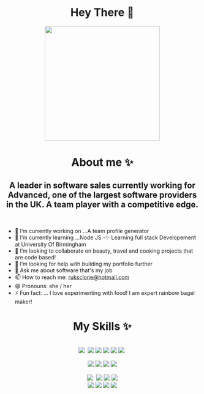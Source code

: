 <div id="header" align="center">
<h1> Hey There 🤚 </h1>
</div>
<div id="header" align="center">
 <img src="https://media.giphy.com/media/4XXo8A7CIW1lZGgdhm/giphy.gif" width="300"/>
</div>

<div id="header" align="center">
<h1> About me ✨ </h1>
</div>

<div id="header" align="center">
<h2>A leader in software sales currently working for Advanced, one of the largest software providers in the UK. A team player with a competitive edge.</h2>
</div>
<BR>

- 🔭 I’m currently working on ...A team profile generator
- 🌱 I’m currently learning ...Node JS
  -✨ Learning full stack Developement at University Of Birmingham
- 👯 I’m looking to collaborate on beauty, travel and cooking projects that are code based!
- 🤔 I’m looking for help with building my portfolio further
- 💬 Ask me about software that's my job
- 📫 How to reach me: ruksclone@hotmail.com
- 😄 Pronouns: she / her
- ⚡ Fun fact: ... I love experimenting with food! I am expert rainbow bagel maker!

<div id="header" align="center">
<h1> My Skills ✨ </h1>
</div>

<br>

<div id="header" align="center">
<img src="https://img.shields.io/badge/JavaScript-323330?style=for-the-badge&logo=javascript&logoColor=F7DF1E" />
<img src="" />
<img src="https://img.shields.io/badge/HTML5-E34F26?style=for-the-badge&logo=html5&logoColor=white" />
<img src="https://img.shields.io/badge/jQuery-0769AD?style=for-the-badge&logo=jquery&logoColor=white" />
<img src="https://img.shields.io/badge/CSS3-1572B6?style=for-the-badge&logo=css3&logoColor=white" />
<img src="https://img.shields.io/badge/json-5E5C5C?style=for-the-badge&logo=json&logoColor=white" />
<img src="https://img.shields.io/badge/Bootstrap-563D7C?style=for-the-badge&logo=bootstrap&logoColor=white" />
<img src="" />
</div>

<br>

<div id="header" align="center">
<img src="https://img.shields.io/badge/React-20232A?style=for-the-badge&logo=react&logoColor=61DAFB"/>
<img src="https://img.shields.io/badge/MySQL-005C84?style=for-the-badge&logo=mysql&logoColor=white" />
<img src="https://img.shields.io/badge/GitLab-330F63?style=for-the-badge&logo=gitlab&logoColor=white" />
<img src="https://img.shields.io/badge/GitHub-100000?style=for-the-badge&logo=github&logoColor=white" />
</div>

<br>

<div id="header" align="center">
<img src="https://img.shields.io/badge/SQLite-07405E?style=for-the-badge&logo=sqlite&logoColor=white" />
<img src="" />
<img src="https://img.shields.io/badge/Microsoft_Excel-217346?style=for-the-badge&logo=microsoft-excel&logoColor=white" />
<img src="https://img.shields.io/badge/Python-FFD43B?style=for-the-badge&logo=python&logoColor=blue" />
<img src="https://img.shields.io/badge/Visual_Studio_Code-0078D4?style=for-the-badge&logo=visual%20studio%20code&logoColor=white" />
</div>

<div id="header" align="center">
<img src="https://github-readme-stats.vercel.app/api/top-langs/?username=roxywasiak" />
<img src="	https://github-profile-trophy.vercel.app/?username=roxywasiak"/>
<img src="https://github-readme-stats.vercel.app/api?username=roxywasiak" />
<img src="https://github-readme-streak-stats.herokuapp.com/?user=roxywasiak" />
</div>
